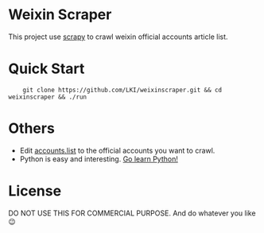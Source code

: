 # Weixin Scraper

This project use [scrapy][scrapy] to crawl weixin official accounts article list.

# Quick Start

```
    git clone https://github.com/LKI/weixinscraper.git && cd weixinscraper && ./run
```

# Others

* Edit [accounts.list](accounts.list) to the official accounts you want to crawl.
* Python is easy and interesting. [Go learn Python!][dive-into-python]

# License

DO NOT USE THIS FOR COMMERCIAL PURPOSE.
And do whatever you like :wink:


[scrapy]: https://github.com/scrapy/scrapy
[dive-into-python]: http://www.diveintopython.net/
